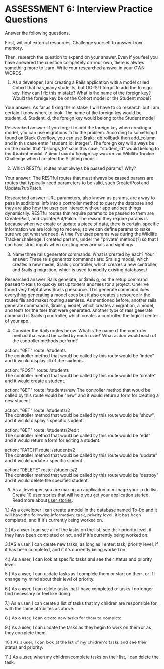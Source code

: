 # ASSESSMENT 6: Interview Practice Questions
Answer the following questions.

First, without external resources. Challenge yourself to answer from memory.

Then, research the question to expand on your answer. Even if you feel you have answered the question completely on your own, there is always something more to learn. Write your researched answer in your OWN WORDS.

1. As a developer, I am creating a Rails application with a model called Cohort that has_many students, but OOPS! I forgot to add the foreign key. How can I fix this mistake? What is the name of the foreign key? Would the foreign key be on the Cohort model or the Student model?

  Your answer: 
  As far as fixing the mistake, I will have to do research, but I am certain I know where to look. The name of the foreign key would be student_id. Student_id, the foreign key would belong to the Student model

  Researched answer:
If you forget to add the foreign key when creating a model, you can use migrations to fix the problem. According to something I found on Stack Overflow, you can use $rake: db:rollback then add_column and in this case enter "student_id: integer". The foreign key will always be on the model that "belongs_to" so in this case, "student_id" would belong to the Student model. A time I used a foreign key was on the Wildlife Tracker Challenge when I created the Sighting model.


2. Which RESTful routes must always be passed params? Why?

  Your answer:
The RESTful routes that must always be passed params are routes that typically need parameters to be valid, such Create/Post and Update/Put/Patch.

  Researched answer:
URL parameters, also known as params, are a way to pass in additional info into a controller method to query the database and they are also how the user can interact with our app and see things dynamically. RESTful routes that require params to be passed to them are Create/Post, and Update/Put/Patch. The reason they require params is because when we create or update a piece of data, there is certain, specific information we are looking to recieve, so we can define params to make sure we get what we need. A time I've used params was during the Wildlife Tracker challenge. I created params, under the "private" method(?) so that I can have strict inputs when creating new animals and sightings. 



3. Name three rails generator commands. What is created by each?
  Your answer:
Three rails generator commands are: $rails g model, which creates a new model, $rails g controller, which creates a new controller, and $rails g migration, which is used to modify existing databases/ 


  Researched answer:
Rails generate, or $rails g, os the setup command passed to Rails to quickly set up folders and files for a project. One I've found very helpful was $rails g resource. This generate command does everything generating a model does but it also creates a resource in the routes file and makes routing seamless. As mentioned before, another rails generate command is, $rails g model, which creates a migration, a model, and tests for the files that were generated. Another type of rails generate command is $rails g controller, which creates a controller, the logical center of your app. 





4. Consider the Rails routes below. What is the name of the controller method that would be called by each route? What action would each of the controller methods perform?

action: "GET"    route: /students          
The controller method that would be called by this route would be "index" and it would display all of the students.

action: "POST"   route: /students       
The controller method that would be called by this route would be "create" and it would create a student.

action: "GET"    route: /students/new
The controller method that would be called by this route would be "new" and it would return a form for creating a new student.

action: "GET"    route: /students/2  
The controller method that would be called by this route would be "show", and it would display a specific student.

action: "GET"    route: /students/2/edit    
The controller method that would be called by this route would be "edit" and it would return a form for editing a student. 
 
action: "PATCH"  route: /students/2      
The controller method that would be called by this route would be "update" and it would update a specific student.

action: "DELETE" route: /students/2      
The controller method that would be called by this route would be "destroy" and it would delete the specified student.


5. As a developer, you are making an application to manage your to do list. Create 10 user stories that will help you get your application started. Read more about [user stories](https://www.atlassian.com/agile/project-management/user-stories).

1.) As a developer I can create a model in the database named To-Do and it will have the following information: task, priority level, if it has been completed, and if it's currently being worked on.

2.)As a user I can see all of the tasks on the list, see their priority level, if they have been completed or not, and if it's currently being worked on.

3.)AS a user, I can create new tasks, as long as I enter: task, priority level, if it has been completed, and if it's currently being worked on.

4.) As a user, I can look at specific tasks and see their status and priority level.

5.) As a user, I can update tasks as I complete them or start on them, or if I change my mind about their level of priority.

6.) As a user, I can delete tasks that I have completed or tasks I no longer find necessary or feel like doing.

7.) As a user, I can create a list of tasks that my children are responsible for, with the same attributes as above. 

8.) As a user, I can create new tasks for them to complete. 

9.) As a user, I can update the tasks as they begin to work on them or as they complete them.

10.) As a user, I can look at the list of my children's tasks and see their status and priority.

11.) As a user, when my children complete tasks on their list, I can delete the task.